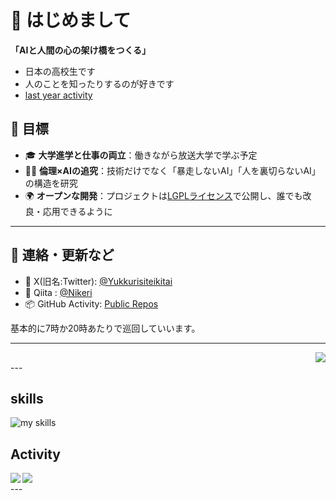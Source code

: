 <!-- こんにちはわざわざREADMEの本体のテキストを読んでくれている人

# 🔎 私ってどんな人？

「どうして自分はこのとき怒ったのか？」「なぜ誰かに言われた一言がずっと心に残るのか？」  
そんな“感情の動き”に興味を持つようになったのは、中学生の頃からです。

### 🎮 きっかけ：
コロナ禍で孤独を感じていたとき、ゲームの実況動画に出会い、  
キャラクターの内面を精神科医が分析しているシーンを見て「心の見方」が変わりました。

### 🧭 今、大切にしていること：
- AIは、答えを与えるものではなく、「自分で考えるきっかけ」をくれる存在であるべき。
- 自分の感情や思考の動きを言語化できるようになれば、人との関係や将来の選択がもっと楽になる。

### 🧠 考えていること（抽象テーマの翻訳）：
| 抽象的な関心 | 実際に考えている問いや行動 |
|--------------|-------------------------------|
| 自己理解 | 1日を振り返って「どこで気持ちが動いたか」をメモして分析 |
| 感情トリガー | 「なぜこの場面で緊張した？」「あの言葉がなぜ嫌だった？」を深掘り |
| AI倫理 | 「AIが人間の痛みを理解しないまま決断するとどうなる？」と仮想状況を考える |


---


 -->

# 👋 はじめまして
**「AIと人間の心の架け橋をつくる」**  
- 日本の高校生です
- 人のことを知ったりするのが好きです
- [last year activity](https://note.com/saika78/n/ncc254fab87c9)
## 🔭 目標

- 🎓 **大学進学と仕事の両立**：働きながら放送大学で学ぶ予定
- 🧑‍💻 **倫理×AIの追究**：技術だけでなく「暴走しないAI」「人を裏切らないAI」の構造を研究
- 🌍 **オープンな開発**：プロジェクトは[LGPLライセンス](https://www.gnu.org/licenses/lgpl-3.0.html)で公開し、誰でも改良・応用できるように

---

## 📮 連絡・更新など

- 💬 X(旧名:Twitter): [@Yukkurisiteikitai](https://twitter.com/Yukkurisiteikitai)
- 📓 Qiita : [@Nikeri](https://qiita.com/Nikeri)
- 📦 GitHub Activity: [Public Repos](https://github.com/Yukkurisiteikitai?tab=repositories)

基本的に7時か20時あたりで巡回していいます。

---

<div align="right">
  <img src="https://komarev.com/ghpvc/?username=Yukkurisiteikitai" />
</div>
---


## skills  
<img alt="my skills" src="https://skillicons.dev/icons?theme=dark&perline=6&i=html,css,js,bootstrap,python,flask,bash,git,github,docker,aws,blender,vscode" />

## Activity
<a href="https://github.com/anuraghazra/github-readme-stats">
  <img align="left" src="https://github-readme-stats.vercel.app/api?username=Yukkurisiteikitai&count_private=true&show_icons=true" />
</a>
<a href="https://github.com/anuraghazra/github-readme-stats">
  <img align="left" src="https://github-readme-stats.vercel.app/api/top-langs/?username=Yukkurisiteikitai&count_private=true" />
</a>
<br>
---


<!-- ## 🛠️ いま作ってるもの

| プロジェクト名 | 説明 | 技術 |
|----------------|------|------|
| [YouSee](https://github.com/Yukkurisiteikitai/YouSee) | AIがユーザーの性格や思考傾向を分析し、「鏡」のように自己理解を促すアプリ | Python, OpenAI API, Vue |
| YourselfLM | 自分の人格を模倣するAIと対話し、自分自身を知るプロジェクト | LLM, メモリ管理, MBTI分析 |

---
 -->


<!-- ## 🧩 最後に

「AIと人が共にある社会」を目指して。  
**“自分を深く知ることは、未来を選ぶ力になる”**  

ご興味があれば、ぜひプロジェクトを見ていってください。 -->


